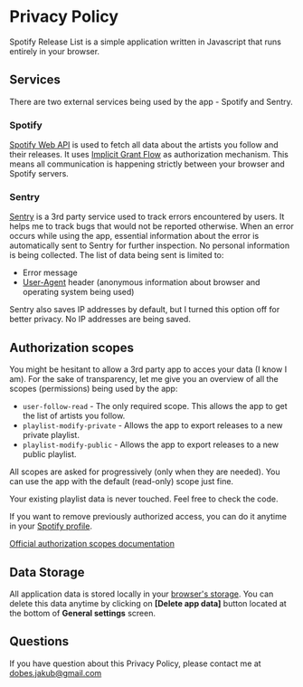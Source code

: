 # Privacy Policy

Spotify Release List is a simple application written in Javascript that runs entirely in your browser.

## Services

There are two external services being used by the app - Spotify and Sentry.

### Spotify

[Spotify Web API](https://developer.spotify.com/documentation/web-api/) is used to fetch all data about the artists you follow and their releases. It uses [Implicit Grant Flow](https://developer.spotify.com/documentation/general/guides/authorization-guide/#implicit-grant-flow) as authorization mechanism. This means all communication is happening strictly between your browser and Spotify servers.

### Sentry

[Sentry](https://sentry.io/) is a 3rd party service used to track errors encountered by users. It helps me to track bugs that would not be reported otherwise. When an error occurs while using the app, essential information about the error is automatically sent to Sentry for further inspection. No personal information is being collected. The list of data being sent is limited to:

- Error message
- [User-Agent](https://developer.mozilla.org/en-US/docs/Web/HTTP/Headers/User-Agent) header (anonymous information about browser and operating system being used)

Sentry also saves IP addresses by default, but I turned this option off for better privacy. No IP addresses are being saved.

## Authorization scopes

You might be hesitant to allow a 3rd party app to acces your data (I know I am). For the sake of transparency, let me give you an overview of all the scopes (permissions) being used by the app:

- `user-follow-read` - The only required scope. This allows the app to get the list of artists you follow.
- `playlist-modify-private` - Allows the app to export releases to a new private playlist.
- `playlist-modify-public` - Allows the app to export releases to a new public playlist.

All scopes are asked for progressively (only when they are needed). You can use the app with the default (read-only) scope just fine.

Your existing playlist data is never touched. Feel free to check the code.

If you want to remove previously authorized access, you can do it anytime in your [Spotify profile](https://spotify.com/account/apps).

[Official authorization scopes documentation](https://developer.spotify.com/documentation/general/guides/scopes)

## Data Storage

All application data is stored locally in your [browser's storage](https://github.com/localForage/localForage). You can delete this data anytime by clicking on **[Delete app data]** button located at the bottom of **General settings** screen.

## Questions

If you have question about this Privacy Policy, please contact me at dobes.jakub@gmail.com
